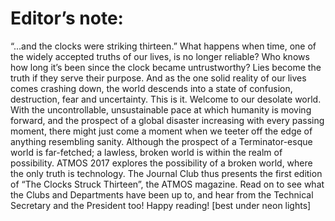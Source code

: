 <!-- TITLE: Editorsnote -->



# Editor’s note:
“...and the clocks were striking thirteen.”
What happens when time, one of the widely accepted truths of our lives, is no longer reliable?  Who knows how long it’s been since the clock became untrustworthy?  Lies become the truth if they serve their purpose.  And as the one solid reality of our lives comes crashing down, the world descends into a state of confusion, destruction, fear and uncertainty.  This is it.  Welcome to our desolate world.
With the uncontrollable, unsustainable pace at which humanity is moving forward, and the prospect of a global disaster increasing with every passing moment, there might just come a moment when we teeter off the edge of anything resembling sanity.  Although the prospect of a Terminator-esque world is far-fetched; a lawless, broken world is within the realm of possibility.
ATMOS 2017 explores the possibility of a broken world, where the only truth is technology. The Journal Club thus presents the first edition of “The Clocks Struck Thirteen”, the ATMOS magazine.  Read on to see what the Clubs and Departments have been up to, and hear from the Technical Secretary and the President too!
Happy reading!
[best under neon lights]
